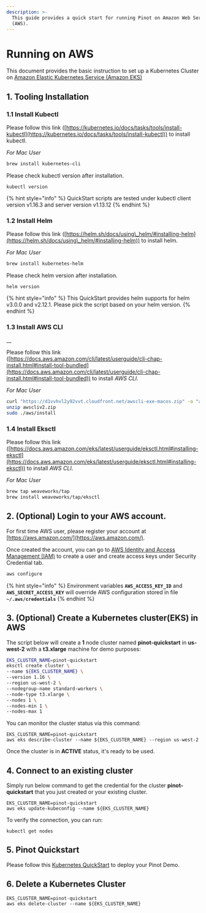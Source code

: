 ```yaml
---
description: >-
  This guide provides a quick start for running Pinot on Amazon Web Services
  (AWS).
---
```


# Running on AWS

This document provides the basic instruction to set up a Kubernetes Cluster on [Amazon Elastic Kubernetes Service (Amazon EKS)](https://aws.amazon.com/eks/)

## 1. Tooling Installation

### **1.1 Install Kubectl**

Please follow this link ([https://kubernetes.io/docs/tasks/tools/install-kubectl](https://kubernetes.io/docs/tasks/tools/install-kubectl)) to install kubectl.

_For Mac User_

```bash
brew install kubernetes-cli
```

Please check kubectl version after installation.

```
kubectl version
```

{% hint style="info" %}
QuickStart scripts are tested under kubectl client version v1.16.3 and server version v1.13.12
{% endhint %}

### **1.2 Install Helm**

Please follow this link ([https://helm.sh/docs/using\_helm/#installing-helm](https://helm.sh/docs/using\_helm/#installing-helm)) to install helm.

_For Mac User_

```bash
brew install kubernetes-helm
```

Please check helm version after installation.

```
helm version
```

{% hint style="info" %}
This QuickStart provides helm supports for helm v3.0.0 and v2.12.1. Please pick the script based on your helm version.
{% endhint %}

### **1.3 Install AWS CLI**

__

Please follow this link ([https://docs.aws.amazon.com/cli/latest/userguide/cli-chap-install.html#install-tool-bundled](https://docs.aws.amazon.com/cli/latest/userguide/cli-chap-install.html#install-tool-bundled)) to install _AWS CLI_.

_For Mac User_

```bash
curl "https://d1vvhvl2y92vvt.cloudfront.net/awscli-exe-macos.zip" -o "awscliv2.zip"
unzip awscliv2.zip
sudo ./aws/install
```

### **1.4 Install Eksctl**

Please follow this link ([https://docs.aws.amazon.com/eks/latest/userguide/eksctl.html#installing-eksctl](https://docs.aws.amazon.com/eks/latest/userguide/eksctl.html#installing-eksctl)) to install _AWS CLI_.

_For Mac User_

```bash
brew tap weaveworks/tap
brew install weaveworks/tap/eksctl
```

## 2. (Optional) **Login to your AWS account.**

For first time AWS user, please register your account at [https://aws.amazon.com/](https://aws.amazon.com/).

Once created the account, you can go to [AWS Identity and Access Management (IAM)](https://console.aws.amazon.com/iam/home#/home) to create a user and create access keys under Security Credential tab.&#x20;

```bash
aws configure
```

{% hint style="info" %}
Environment variables **`AWS_ACCESS_KEY_ID`** and **`AWS_SECRET_ACCESS_KEY`** will override  AWS configuration stored in file **`~/.aws/credentials`**
{% endhint %}

## 3. (Optional) Create a Kubernetes cluster(EKS) in AWS&#x20;

The script below will create a **1** node cluster named **pinot-quickstart** in **us-west-2** with a **t3.xlarge** machine for demo purposes:

```bash
EKS_CLUSTER_NAME=pinot-quickstart
eksctl create cluster \
--name ${EKS_CLUSTER_NAME} \
--version 1.16 \
--region us-west-2 \
--nodegroup-name standard-workers \
--node-type t3.xlarge \
--nodes 1 \
--nodes-min 1 \
--nodes-max 1
```

You can monitor the cluster status via this command:

```
EKS_CLUSTER_NAME=pinot-quickstart
aws eks describe-cluster --name ${EKS_CLUSTER_NAME} --region us-west-2
```

Once the cluster is in **ACTIVE** status, it's ready to be used.

## **4. Connect to an existing cluster**

Simply run below command to get the credential for the cluster **pinot-quickstart** that you just created or your existing cluster.

```
EKS_CLUSTER_NAME=pinot-quickstart
aws eks update-kubeconfig --name ${EKS_CLUSTER_NAME}
```

To verify the connection, you can run:

```
kubectl get nodes
```

## 5. Pinot Quickstart

Please follow this [Kubernetes QuickStart](../kubernetes-quickstart.md) to deploy your Pinot Demo.

## 6. Delete a Kubernetes Cluster

```
EKS_CLUSTER_NAME=pinot-quickstart
aws eks delete-cluster --name ${EKS_CLUSTER_NAME}
```
